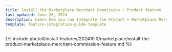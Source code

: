 ```yaml
---
title: Install the Marketplace Merchant Commission + Product feature
last_updated: June 26, 2024
description: Learn how you can Integrate the Product + Marketplace Merchant Commission feature into a Spryker B2B Marketplace project.
template: feature-integration-guide-template
---
```


{% include pbc/all/install-features/202410.0/marketplace/install-the-product-marketplace-merchant-commission-feature.md %} <!-- To edit, see /_includes/pbc/all/install-features/202410.0/marketplace/install-the-product-marketplace-merchant-commission-feature.md -->
